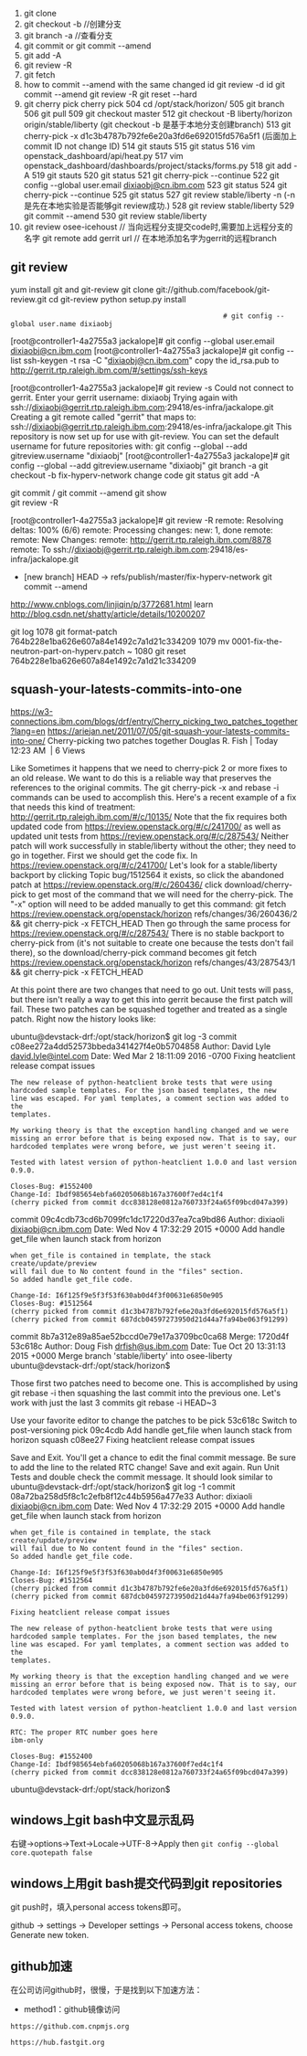 1. git clone
2. git checkout -b  //创建分支
3. git branch -a //查看分支
4. git commit  or git commit --amend
5. git add -A  
6. git review -R
7. git fetch
8. how to commit --amend with the same changed id
git review -d  id
git commit --amend 
git review -R
git reset --hard  
9. git cherry pick
cherry pick
  504  cd /opt/stack/horizon/
  505  git branch
  506  git pull
  509  git checkout master
  512  git checkout -B liberty/horizon origin/stable/liberty      (git checkout -b 是基于本地分支创建branch)
  513  git cherry-pick -x d1c3b4787b792fe6e20a3fd6e692015fd576a5f1  (后面加上commit ID not change ID)
  514  git stauts
  515  git status
  516  vim openstack_dashboard/api/heat.py
  517  vim openstack_dashboard/dashboards/project/stacks/forms.py
  518  git add -A
  519  git stauts
  520  git status
  521  git cherry-pick --continue
  522  git config --global user.email dixiaobj@cn.ibm.com
  523  git status
  524  git cherry-pick --continue
  525  git status
  527  git review stable/liberty -n   (-n 是先在本地实验是否能够git review成功.)
  528  git review stable/liberty
  529  git commit --amend
  530  git review stable/liberty  
10. git review osee-icehoust   //  当向远程分支提交code时,需要加上远程分支的名字
     git remote add gerrit  url   //  在本地添加名字为gerrit的远程branch
     

## git review
yum install git and git-review
git clone git://github.com/facebook/git-review.git
cd git-review
python setup.py install

                                                        # git config --global user.name dixiaobj
[root@controller1-4a2755a3 jackalope]# git config --global user.email dixiaobj@cn.ibm.com
[root@controller1-4a2755a3 jackalope]# git config --list
 ssh-keygen -t rsa -C "dixiaobj@cn.ibm.com"
copy the id_rsa.pub to http://gerrit.rtp.raleigh.ibm.com/#/settings/ssh-keys


[root@controller1-4a2755a3 jackalope]# git review -s
Could not connect to gerrit.
Enter your gerrit username: dixiaobj
Trying again with ssh://dixiaobj@gerrit.rtp.raleigh.ibm.com:29418/es-infra/jackalope.git
Creating a git remote called "gerrit" that maps to:
        ssh://dixiaobj@gerrit.rtp.raleigh.ibm.com:29418/es-infra/jackalope.git
This repository is now set up for use with git-review. You can set the
default username for future repositories with:
  git config --global --add gitreview.username "dixiaobj"
[root@controller1-4a2755a3 jackalope]# git config --global --add gitreview.username "dixiaobj"
git branch -a
git checkout -b fix-hyperv-network
change code 
git status 
git add -A
 
git commit / git commit --amend
git show   
git review -R 

[root@controller1-4a2755a3 jackalope]# git review -R
remote: Resolving deltas: 100% (6/6)
remote: Processing changes: new: 1, done
remote:
remote: New Changes:
remote:   http://gerrit.rtp.raleigh.ibm.com/8878
remote:
To ssh://dixiaobj@gerrit.rtp.raleigh.ibm.com:29418/es-infra/jackalope.git
* [new branch]      HEAD -> refs/publish/master/fix-hyperv-network
git commit --amend

http://www.cnblogs.com/linjiqin/p/3772681.html  learn 
http://blog.csdn.net/shatty/article/details/10200207


git log
1078  git format-patch 764b228e1ba626e607a84e1492c7a1d21c334209
1079  mv 0001-fix-the-neutron-part-on-hyperv.patch ~
1080  git reset 764b228e1ba626e607a84e1492c7a1d21c334209

## squash-your-latests-commits-into-one
https://w3-connections.ibm.com/blogs/drf/entry/Cherry_picking_two_patches_together?lang=en
https://ariejan.net/2011/07/05/git-squash-your-latests-commits-into-one/
Cherry-picking two patches together
Douglas R. Fish | Today 12:23 AM ‎ | 6 Views
 
Like
Sometimes it happens that we need to cherry-pick 2 or more fixes to an old release. We want to do this is a reliable way that preserves the references to the original commits. The git cherry-pick -x and rebase -i commands can be used to accomplish this.
Here's a recent example of a fix that needs this kind of treatment:
http://gerrit.rtp.raleigh.ibm.com/#/c/10135/
Note that the fix requires both updated code from https://review.openstack.org/#/c/241700/ as well as updated unit tests from https://review.openstack.org/#/c/287543/ Neither patch will work successfully in stable/liberty without the other; they need to go in together.
First we should get the code fix. In https://review.openstack.org/#/c/241700/ Let's look for a stable/liberty backport by clicking Topic bug/1512564
it exists, so click the abandoned patch at https://review.openstack.org/#/c/260436/
click download/cherry-pick to get most of the command that we will need for the cherry-pick. The "-x" option will need to be added manually to get this command:
git fetch https://review.openstack.org/openstack/horizon refs/changes/36/260436/2 && git cherry-pick -x FETCH_HEAD
Then go through the same process for https://review.openstack.org/#/c/287543/
There is no stable backport to cherry-pick from (it's not suitable to create one because the tests don't fail there), so the download/cherry-pick command becomes
git fetch https://review.openstack.org/openstack/horizon refs/changes/43/287543/1 && git cherry-pick -x FETCH_HEAD
 
At this point there are two changes that need to go out. Unit tests will pass, but there isn't really a way to get this into gerrit because the first patch will fail. These two patches can be squashed together and treated as a single patch. Right now the history looks like:
 
ubuntu@devstack-drf:/opt/stack/horizon$ git log -3
commit c08ee272a4dd52573bbeda341427f4e0b5704858
Author: David Lyle <david.lyle@intel.com>
Date:   Wed Mar 2 18:11:09 2016 -0700
    Fixing heatclient release compat issues
    
    The new release of python-heatclient broke tests that were using
    hardcoded sample templates. For the json based templates, the new
    line was escaped. For yaml templates, a comment section was added to the
    templates.
    
    My working theory is that the exception handling changed and we were
    missing an error before that is being exposed now. That is to say, our
    hardcoded templates were wrong before, we just weren't seeing it.
    
    Tested with latest version of python-heatclient 1.0.0 and last version
    0.9.0.
    
    Closes-Bug: #1552400
    Change-Id: Ibdf985654ebfa60205068b167a37600f7ed4c1f4
    (cherry picked from commit dcc838128e0812a760733f24a65f09bcd047a399)
commit 09c4cdb73cd6b7099fc1dc17220d37ea7ca9bd86
Author: dixiaoli <dixiaobj@cn.ibm.com>
Date:   Wed Nov 4 17:32:29 2015 +0000
    Add handle get_file when launch stack from horizon
    
    when get_file is contained in template, the stack create/update/preview
    will fail due to No content found in the "files" section.
    So added handle get_file code.
    
    Change-Id: I6f125f9e5f3f53f630ab0d4f3f00631e6850e905
    Closes-Bug: #1512564
    (cherry picked from commit d1c3b4787b792fe6e20a3fd6e692015fd576a5f1)
    (cherry picked from commit 687dcb04597273950d21d44a7fa94be063f91299)
commit 8b7a312e89a85ae52bccd0e79e17a3709bc0ca68
Merge: 1720d4f 53c618c
Author: Doug Fish <drfish@us.ibm.com>
Date:   Tue Oct 20 13:31:13 2015 +0000
    Merge branch 'stable/liberty' into osee-liberty
ubuntu@devstack-drf:/opt/stack/horizon$
 
Those first two patches need to become one. This is accomplished by using git rebase -i then squashing the last commit into the previous one. Let's work with just the last 3 commits
git rebase -i HEAD~3
 
Use your favorite editor to change the patches to be
pick 53c618c Switch to post-versioning
pick 09c4cdb Add handle get_file when launch stack from horizon
squash c08ee27 Fixing heatclient release compat issues
 
Save and Exit. You'll get a chance to edit the final commit message. Be sure to add the line to the related RTC change! Save and exit again. Run Unit Tests and double check the commit message. It should look similar to
ubuntu@devstack-drf:/opt/stack/horizon$ git log -1
commit 08a72ba258d5f8c1c2efb8f12c44b5956a477e33
Author: dixiaoli <dixiaobj@cn.ibm.com>
Date:   Wed Nov 4 17:32:29 2015 +0000
    Add handle get_file when launch stack from horizon
    
    when get_file is contained in template, the stack create/update/preview
    will fail due to No content found in the "files" section.
    So added handle get_file code.
    
    Change-Id: I6f125f9e5f3f53f630ab0d4f3f00631e6850e905
    Closes-Bug: #1512564
    (cherry picked from commit d1c3b4787b792fe6e20a3fd6e692015fd576a5f1)
    (cherry picked from commit 687dcb04597273950d21d44a7fa94be063f91299)
    
    Fixing heatclient release compat issues
    
    The new release of python-heatclient broke tests that were using
    hardcoded sample templates. For the json based templates, the new
    line was escaped. For yaml templates, a comment section was added to the
    templates.
    
    My working theory is that the exception handling changed and we were
    missing an error before that is being exposed now. That is to say, our
    hardcoded templates were wrong before, we just weren't seeing it.
    
    Tested with latest version of python-heatclient 1.0.0 and last version
    0.9.0.
    
    RTC: The proper RTC number goes here
    ibm-only
    
    Closes-Bug: #1552400
    Change-Id: Ibdf985654ebfa60205068b167a37600f7ed4c1f4
    (cherry picked from commit dcc838128e0812a760733f24a65f09bcd047a399)
ubuntu@devstack-drf:/opt/stack/horizon$


## windows上git bash中文显示乱码
右键->options->Text->Locale->UTF-8->Apply
then
`git config --global core.quotepath false`

## windows上用git bash提交代码到git repositories
git push时，填入personal access tokens即可。

github -> settings -> Developer settings -> Personal access tokens, choose Generate new token.

## github加速
在公司访问github时，很慢，于是找到以下加速方法：

- method1：github镜像访问

`https://github.com.cnpmjs.org`

`https://hub.fastgit.org`

